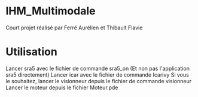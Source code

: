 # IHM_Multimodale
Court projet réalisé par Ferré Aurélien et Thibault Flavie

# Utilisation
Lancer sra5 avec le fichier de commande sra5_on (Et non pas l'application sra5 directement)
Lancer icar avec le fichier de commande Icarivy
Si vous le souhaitez, lancer le visionneur depuis le fichier de commande visionneur
Lancer le moteur depuis le fichier Moteur.pde

